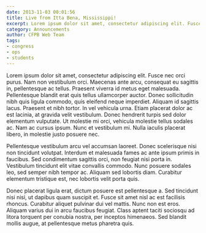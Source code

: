 ```yaml
---
date: 2013-11-03 00:01:56
title: Live from Itta Bena, Mississippi!
excerpt: Lorem ipsum dolor sit amet, consectetur adipiscing elit. Fusce nec orci purus. Nam non vestibulum orci. Maecenas ante arcu, consequat eu sagittis in, pellentesque ac tellus
category: Announcements
author: CFPB Web Team
tags:
- congress
- ops
- students
---
```


Lorem ipsum dolor sit amet, consectetur adipiscing elit. Fusce nec orci purus. Nam non vestibulum orci. Maecenas ante arcu, consequat eu sagittis in, pellentesque ac tellus. Praesent viverra id metus eget malesuada. Pellentesque blandit erat quis tellus ullamcorper auctor. Donec sollicitudin nibh quis ligula commodo, quis eleifend neque imperdiet. Aliquam id sagittis lacus. Praesent et nibh tortor. In vel vehicula urna. Etiam placerat dolor ac est lacinia, at gravida velit vestibulum. Donec hendrerit turpis sed dolor elementum vulputate. Ut molestie mi orci, vehicula molestie tellus sodales ac. Nam ac cursus ipsum. Nunc et vestibulum mi. Nulla iaculis placerat libero, in molestie justo posuere nec.

Pellentesque vestibulum arcu vel accumsan laoreet. Donec scelerisque nisi non tincidunt volutpat. Interdum et malesuada fames ac ante ipsum primis in faucibus. Sed condimentum sagittis orci, non feugiat nisi porta in. Vestibulum tincidunt elit vitae convallis commodo. Nunc posuere sodales leo, sed semper nibh tempor ac. Aliquam sed lobortis diam. Curabitur elementum tristique est, nec lobortis velit porta quis.

Donec placerat ligula erat, dictum posuere est pellentesque a. Sed tincidunt nisi nisi, ut dapibus quam suscipit et. Fusce sit amet nisl ac est facilisis rhoncus. Curabitur aliquet pulvinar dui vel mattis. Nunc non est eros. Aliquam varius dui in arcu faucibus feugiat. Class aptent taciti sociosqu ad litora torquent per conubia nostra, per inceptos himenaeos. Sed blandit mollis augue, at pellentesque metus pharetra quis.


